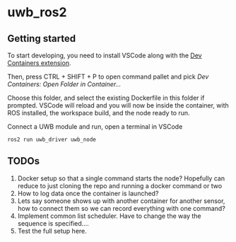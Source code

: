 # uwb_ros2

## Getting started
To start developing, you need to install VSCode along with the [Dev Containers extension](https://marketplace.visualstudio.com/items?itemName=ms-vscode-remote.remote-containers).

Then, press CTRL + SHIFT + P to open command pallet and pick _Dev Containers: Open Folder in Container..._

Choose this folder, and select the existing Dockerfile in this folder if prompted. VSCode will reload and you will now be inside the container,
with ROS installed, the workspace build, and the node ready to run.

Connect a UWB module and run, open a terminal in VSCode

    ros2 run uwb_driver uwb_node

## TODOs

1. Docker setup so that a single command starts the node? Hopefully can reduce to just cloning the repo and running a docker command or two
2. How to log data once the container is launched?
3. Lets say someone shows up with another container for another sensor, how to connect them so we can record everything with one command?
4. Implement common list scheduler. Have to change the way the sequence is specified....
5. Test the full setup here.